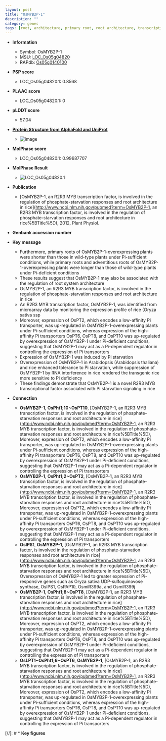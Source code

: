 ```yaml
---
layout: post
title: "OsMYB2P-1"
description: ""
category: genes
tags: [root, architecture, primary root, root architecture, transcription factor, transporter, phosphate, adventitious root,  pi ]
---
```


* **Information**  
    + Symbol: OsMYB2P-1  
    + MSU: [LOC_Os05g04820](http://rice.plantbiology.msu.edu/cgi-bin/ORF_infopage.cgi?orf=LOC_Os05g04820)  
    + RAPdb: [Os05g0140100](http://rapdb.dna.affrc.go.jp/viewer/gbrowse_details/irgsp1?name=Os05g0140100)  

* **PSP score**  
    + LOC_Os05g04820.1: 0.8568 

* **PLAAC score**  
    + LOC_Os05g04820.1: 0 

* **pLDDT score**
    + 57.04

* **[Protein Structure from AlphaFold and UniProt](https://www.uniprot.org/uniprotkb/Q688D6/entry#structure)**
    + ![image](https://ricepsp.github.io/images/Q6/AF-Q688D6-F1.png)

* **MolPhase score**
    + LOC_Os05g04820.1: 0.99687707

* **MolPhase Result**
    + ![LOC_Os05g04820.1](https://304243504.github.io/Pictures/LOC_Os05g/LOC_Os05g04820.1.png)

* **Publication**  
    + [OsMYB2P-1, an R2R3 MYB transcription factor, is involved in the regulation of phosphate-starvation responses and root architecture in rice](http://www.ncbi.nlm.nih.gov/pubmed?term=OsMYB2P-1, an R2R3 MYB transcription factor, is involved in the regulation of phosphate-starvation responses and root architecture in rice%5BTitle%5D), 2012, Plant Physiol.

* **Genbank accession number**  

* **Key message**  
    + Furthermore, primary roots of OsMYB2P-1-overexpressing plants were shorter than those in wild-type plants under Pi-sufficient conditions, while primary roots and adventitious roots of OsMYB2P-1-overexpressing plants were longer than those of wild-type plants under Pi-deficient conditions
    + These results suggest that OsMYB2P-1 may also be associated with the regulation of root system architecture
    + OsMYB2P-1, an R2R3 MYB transcription factor, is involved in the regulation of phosphate-starvation responses and root architecture in rice
    + An R2R3 MYB transcription factor, OsMYB2P-1, was identified from microarray data by monitoring the expression profile of rice (Oryza sativa ssp
    + Moreover, expression of OsPT2, which encodes a low-affinity Pi transporter, was up-regulated in OsMYB2P-1-overexpressing plants under Pi-sufficient conditions, whereas expression of the high-affinity Pi transporters OsPT6, OsPT8, and OsPT10 was up-regulated by overexpression of OsMYB2P-1 under Pi-deficient conditions, suggesting that OsMYB2P-1 may act as a Pi-dependent regulator in controlling the expression of Pi transporters
    + Expression of OsMYB2P-1 was induced by Pi starvation
    + Overexpression of OsMYB2P-1 in Arabidopsis (Arabidopsis thaliana) and rice enhanced tolerance to Pi starvation, while suppression of OsMYB2P-1 by RNA interference in rice rendered the transgenic rice more sensitive to Pi deficiency
    + These findings demonstrate that OsMYB2P-1 is a novel R2R3 MYB transcriptional factor associated with Pi starvation signaling in rice

* **Connection**  
    + __OsMYB2P-1__, __OsPht1;10~OsPT10__, [OsMYB2P-1, an R2R3 MYB transcription factor, is involved in the regulation of phosphate-starvation responses and root architecture in rice](http://www.ncbi.nlm.nih.gov/pubmed?term=OsMYB2P-1, an R2R3 MYB transcription factor, is involved in the regulation of phosphate-starvation responses and root architecture in rice%5BTitle%5D), Moreover, expression of OsPT2, which encodes a low-affinity Pi transporter, was up-regulated in OsMYB2P-1-overexpressing plants under Pi-sufficient conditions, whereas expression of the high-affinity Pi transporters OsPT6, OsPT8, and OsPT10 was up-regulated by overexpression of OsMYB2P-1 under Pi-deficient conditions, suggesting that OsMYB2P-1 may act as a Pi-dependent regulator in controlling the expression of Pi transporters
    + __OsMYB2P-1__, __OsPht1;2~OsPT2__, [OsMYB2P-1, an R2R3 MYB transcription factor, is involved in the regulation of phosphate-starvation responses and root architecture in rice](http://www.ncbi.nlm.nih.gov/pubmed?term=OsMYB2P-1, an R2R3 MYB transcription factor, is involved in the regulation of phosphate-starvation responses and root architecture in rice%5BTitle%5D), Moreover, expression of OsPT2, which encodes a low-affinity Pi transporter, was up-regulated in OsMYB2P-1-overexpressing plants under Pi-sufficient conditions, whereas expression of the high-affinity Pi transporters OsPT6, OsPT8, and OsPT10 was up-regulated by overexpression of OsMYB2P-1 under Pi-deficient conditions, suggesting that OsMYB2P-1 may act as a Pi-dependent regulator in controlling the expression of Pi transporters
    + __OsIPS1__, __OsMYB2P-1__, [OsMYB2P-1, an R2R3 MYB transcription factor, is involved in the regulation of phosphate-starvation responses and root architecture in rice](http://www.ncbi.nlm.nih.gov/pubmed?term=OsMYB2P-1, an R2R3 MYB transcription factor, is involved in the regulation of phosphate-starvation responses and root architecture in rice%5BTitle%5D), Overexpression of OsMYB2P-1 led to greater expression of Pi-responsive genes such as Oryza sativa UDP-sulfoquinovose synthase, OsIPS1, OsPAP10, OsmiR399a, and OsmiR399j
    + __OsMYB2P-1__, __OsPht1;8~OsPT8__, [OsMYB2P-1, an R2R3 MYB transcription factor, is involved in the regulation of phosphate-starvation responses and root architecture in rice](http://www.ncbi.nlm.nih.gov/pubmed?term=OsMYB2P-1, an R2R3 MYB transcription factor, is involved in the regulation of phosphate-starvation responses and root architecture in rice%5BTitle%5D), Moreover, expression of OsPT2, which encodes a low-affinity Pi transporter, was up-regulated in OsMYB2P-1-overexpressing plants under Pi-sufficient conditions, whereas expression of the high-affinity Pi transporters OsPT6, OsPT8, and OsPT10 was up-regulated by overexpression of OsMYB2P-1 under Pi-deficient conditions, suggesting that OsMYB2P-1 may act as a Pi-dependent regulator in controlling the expression of Pi transporters
    + __OsLPT1~OsPht1;6~OsPT6__, __OsMYB2P-1__, [OsMYB2P-1, an R2R3 MYB transcription factor, is involved in the regulation of phosphate-starvation responses and root architecture in rice](http://www.ncbi.nlm.nih.gov/pubmed?term=OsMYB2P-1, an R2R3 MYB transcription factor, is involved in the regulation of phosphate-starvation responses and root architecture in rice%5BTitle%5D), Moreover, expression of OsPT2, which encodes a low-affinity Pi transporter, was up-regulated in OsMYB2P-1-overexpressing plants under Pi-sufficient conditions, whereas expression of the high-affinity Pi transporters OsPT6, OsPT8, and OsPT10 was up-regulated by overexpression of OsMYB2P-1 under Pi-deficient conditions, suggesting that OsMYB2P-1 may act as a Pi-dependent regulator in controlling the expression of Pi transporters

[//]: # * **Key figures**  


